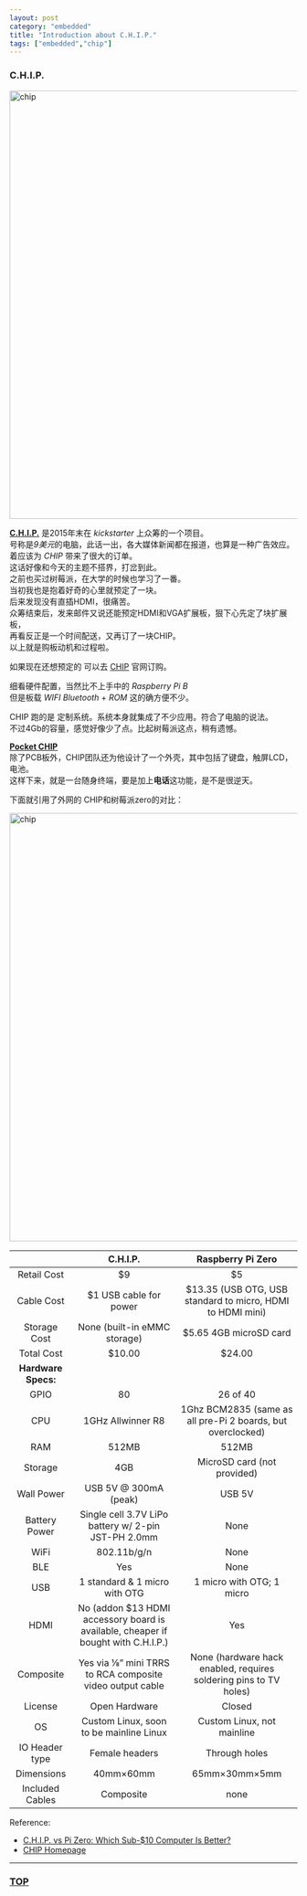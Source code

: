 ```yaml
---
layout: post
category: "embedded"
title: "Introduction about C.H.I.P."
tags: ["embedded","chip"]
---
```


<a name="top"></a>

### C.H.I.P.

<img src="http://7xifyp.com1.z0.glb.clouddn.com/chip01_01.png" alt="chip" title="chip01_01.png" width="750" />

[**C.H.I.P.**](http://getchip.com/pages/chip) 是2015年末在 *kickstarter* 上众筹的一个项目。   
号称是*9美元*的电脑，此话一出，各大媒体新闻都在报道，也算是一种广告效应。  
着应该为 *CHIP* 带来了很大的订单。  
这话好像和今天的主题不搭界，打岔到此。  
之前也买过树莓派，在大学的时候也学习了一番。  
当初我也是抱着好奇的心里就预定了一块。  
后来发现没有直插HDMI，很痛苦。  
众筹结束后，发来邮件又说还能预定HDMI和VGA扩展板，狠下心先定了块扩展板，  
再看反正是一个时间配送，又再订了一块CHIP。  
以上就是购板动机和过程啦。  

如果现在还想预定的 可以去 [CHIP](http://getchip.com/pages/chip) 官网订购。  

细看硬件配置，当然比不上手中的 *Raspberry Pi B*    
但是板载 *WIFI* *Bluetooth* + *ROM* 这的确方便不少。  

CHIP 跑的是 定制系统。系统本身就集成了不少应用。符合了电脑的说法。  
不过4Gb的容量，感觉好像少了点。比起树莓派这点，稍有遗憾。  

[**Pocket CHIP**  ](http://getchip.com/pages/pocketchip)   
除了PCB板外，CHIP团队还为他设计了一个外壳，其中包括了键盘，触屏LCD，电池。  
这样下来，就是一台随身终端，要是加上**电话**这功能，是不是很逆天。  


下面就引用了外网的 CHIP和树莓派zero的对比：

<img src="http://7xifyp.com1.z0.glb.clouddn.com/chip01.png" alt="chip" title="chip01.png" width="750" />

|      |C.H.I.P. | Raspberry Pi Zero|
|:------:|:------:|:------:|
|Retail Cost|$9|$5|
|Cable Cost|$1 USB cable for power|$13.35 (USB OTG, USB standard to micro, HDMI to HDMI mini)|
|Storage Cost|None (built-in eMMC storage)|$5.65 4GB microSD card|
|Total Cost|$10.00|$24.00|
|**Hardware Specs:**| | |
|GPIO|80|26 of 40|
|CPU|1GHz Allwinner R8|1Ghz BCM2835 (same as all pre-Pi 2 boards, but overclocked)|
|RAM|512MB|512MB|
|Storage|4GB|MicroSD card (not provided)|
|Wall Power|USB 5V @ 300mA (peak)|USB 5V|
|Battery Power|Single cell 3.7V LiPo battery w/ 2-pin JST-PH 2.0mm|None|
|WiFi|802.11b/g/n|None|
|BLE|Yes|None|
|USB|1 standard & 1 micro with OTG|1 micro with OTG; 1 micro|
|HDMI|No (addon $13 HDMI accessory board is available, cheaper if bought with C.H.I.P.)|Yes|
|Composite|Yes via ⅛” mini TRRS to RCA composite video output cable|None (hardware hack enabled, requires soldering pins to TV holes)|
|License|Open Hardware|Closed|
|OS|Custom Linux, soon to be mainline Linux|Custom Linux, not mainline|
|IO Header type|Female headers|Through holes|
|Dimensions|40mm×60mm|65mm×30mm×5mm|
|Included Cables|Composite|none|



Reference:   
* [C.H.I.P. vs Pi Zero: Which Sub-$10 Computer Is Better?](http://makezine.com/2015/11/28/chip-vs-pi-zero/# )   
* [CHIP Homepage](http://getchip.com/pages/chip)


- - - 

### [TOP](#top)
